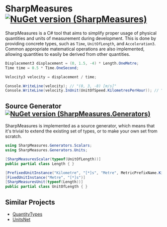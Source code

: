 # SharpMeasures [![NuGet version (SharpMeasures)](https://img.shields.io/nuget/v/SharpMeasures.svg?style=plastic)](https://www.nuget.org/packages/SharpMeasures/)

SharpMeasures is a C# tool that aims to simplify proper usage of physical quantities and units of measurement during development. This is done by providing concrete types, such as `Time`, `UnitOfLength`, and `Acceleration3`. Common appropriate matematical operations are also implemented, allowing quantities to easily be derived from other quantities.

```csharp
Displacement3 displacement = (0, 1.5, -4) * Length.OneMetre;
Time time = 0.5 * Time.OneSecond;

Velocity3 velocity = displacement / time;

Console.WriteLine(velocity); // "(0, 3, -8) [m/s]"
Console.WriteLine(velocity.InUnit(UnitOfSpeed.KilometresPerHour)); // "(0, 10.8, -28.8)"
```

## Source Generator [![NuGet version (SharpMeasures.Generators)](https://img.shields.io/nuget/v/SharpMeasures.Generators.svg?style=plastic)](https://www.nuget.org/packages/SharpMeasures.Generators/)

SharpMeasures is implemented as a source generator, which means that it's trivial to extend the existing set of types, or to make your own set from scratch.

```csharp
using SharpMeasures.Generators.Scalars;
using SharpMeasures.Generators.Units;

[SharpMeasuresScalar(typeof(UnitOfLength))]
public partial class Length { }

[PrefixedUnitInstance("Kilometre", "[*]s", "Metre", MetricPrefixName.Kilo)]
[FixedUnitInstance("Metre", "[*]s")]
[SharpMeasuresUnit(typeof(Length))]
public partial class UnitOfLength { }
```

## Similar Projects

   - [QuantityTypes](https://github.com/QuantityTypes/QuantityTypes)
   - [UnitsNet](https://github.com/angularsen/UnitsNet)
